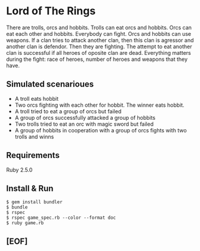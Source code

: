 # Lord of The Rings

There are trolls, orcs and hobbits. Trolls can eat orcs and hobbits. Orcs can eat each other and hobbits. Everybody can fight. Orcs and hobbits can use weapons. If a clan tries to attack another clan, then this clan is agressor and another clan is defendor. Then they are fighting. The attempt to eat another clan is successful if all heroes of oposite clan are dead.
Everything matters during the fight: race of heroes, number of heroes and weapons that they have. 

## Simulated scenarioues

* A troll eats hobbit
* Two orcs fighting with each other for hobbit. The winner eats hobbit.
* A troll tried to eat a group of orcs but failed
* A group of orcs successfully attacked a group of hobbits
* Two trolls tried to eat an orc with magic sword but failed
* A group of hobbits in cooperation with a group of orcs fights with two trolls and winns

## Requirements

Ruby 2.5.0

## Install & Run

```
$ gem install bundler
$ bundle
$ rspec
$ rspec game_spec.rb --color --format doc
$ ruby game.rb
```

## [EOF]